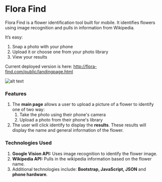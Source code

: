 # Flora Find

Flora Find is a flower identification tool built for mobile. It identifies flowers using image recognition and pulls in information from Wikipedia. 

It’s easy: 

1. Snap a photo with your phone
2. Upload it or choose one from your photo library
3. View your results

Current deployed version is here: http://flora-find.com/public/landingpage.html



![alt text](https://github.com/mehrimo/capstone/blob/master/app/public/images/phone-mockups.png?raw=true)

### Features

1. The **main page** allows a user to upload a picture of a flower to identify one of two way:
   1.  Take the photo using their phone's camera
   2. Upload a photo from their phone's library
2. The user will click identify to display the **results**. These results will display the name and general information of the flower.

### Technologies Used

1. **Google Vision API:** Uses image recognition to identify the flower image.
2. **Wikipedia API:** Pulls in the wikipedia information based on the flower name.
3. Additional technologies include: **Bootstrap, JavaScript, JSON** and **phone hardware**. 